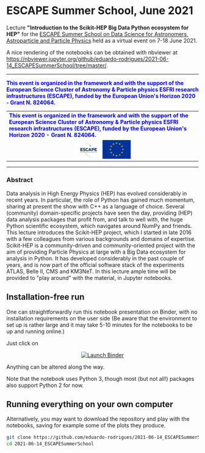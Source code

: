 # ESCAPE Summer School, June 2021

Lecture **"Introduction to the Scikit-HEP Big Data Python ecosystem for HEP"** for the
[ESCAPE Summer School on Data Science for Astronomers, Astroparticle and Particle Physics](https://indico.in2p3.fr/event/20306/)
held as a virtual event on 7-18 June 2021.

A nice rendering of the notebooks can be obtained with nbviewer at
https://nbviewer.jupyter.org/github/eduardo-rodrigues/2021-06-14_ESCAPESummerSchool/tree/master/.

---

<b><span style="color:blue">
This event is organized in the framework and with the support of the European Science Cluster of Astronomy &amp; Particle physics
ESFRI research infrastructures (ESCAPE), funded by the European Union's Horizon 2020 - Grant N. 824064.</span></b>


<table>
<tr>
    <td>
    <b><span style="color:blue">
    This event is organized in the framework and with the support of the European Science Cluster of Astronomy &amp; Particle physics
    ESFRI research infrastructures (ESCAPE), funded by the European Union's Horizon 2020 - Grant N. 824064.
    </span></b>
    </td>
</tr>
<tr>
    <td align="center"><img src="images/logo_Escape.png" width="15%"><img src="images/logo_flag-of-europe.webp" width="15%"></td>
</tr>
</table>

---

### Abstract

Data analysis in High Energy Physics (HEP) has evolved considerably in recent years. In particular, the role of Python has gained
much momentum, sharing at present the show with C++ as a language of choice.
Several (community) domain-specific projects have seen the day, providing (HEP) data analysis packages that profit from, and talk to well with,
the huge Python scientific ecosystem, which navigates around NumPy and friends.
This lecture introduces the Scikit-HEP project, which I started in late 2016 with a few colleagues from various backgrounds
and domains of expertise.
Scikit-HEP is a community-driven and community-oriented project with the aim of providing Particle Physics at large
with a Big Data ecosystem for analysis in Python. It has developed considerably in the past couple of years,
and is now part of the official software stack of the experiments ATLAS, Belle II, CMS and KM3NeT.
In this lecture ample time will be provided to "play around" with the material, in Jupyter notebooks.


## Installation-free run

One can straightforwardly run this notebook presentation on Binder,
with no installation requirements on the user side
(Be aware that the environment to set up is rather large and it may take 5-10 minutes
for the notebooks to be up and running online.)

Just click on

<p align="center">
  <a href="https://mybinder.org/v2/gh/eduardo-rodrigues/2021-06-14_ESCAPESummerSchool/master/?urlpath=lab">
    <img src="https://mybinder.org/badge_logo.svg" alt="Launch Binder" height="30">
  </a>
</p>

Anything can be altered along the way.

Note that the notebook uses Python 3, though most (but not all!) packages also support Python 2 for now.


## Running everything on your own computer

Alternatively, you may want to download the repository and play with the notebooks,
saving for example some of the plots they produce.


```bash
git clone https://github.com/eduardo-rodrigues/2021-06-14_ESCAPESummerSchool.git
cd 2021-06-14_ESCAPESummerSchool
```
